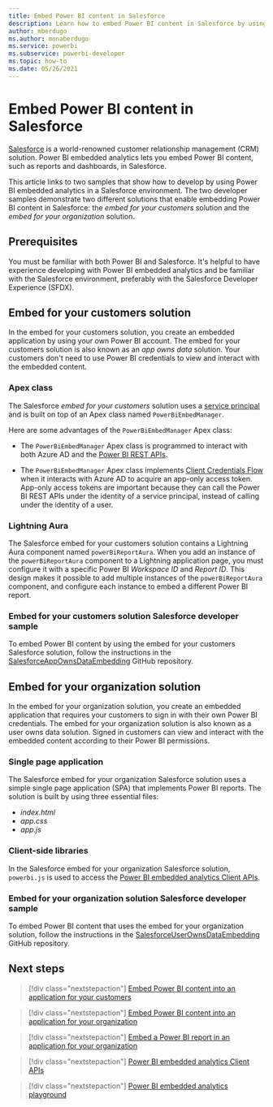 ```yaml
---
title: Embed Power BI content in Salesforce
description: Learn how to embed Power BI content in Salesforce by using embedded analytics developer samples that demonstrate .
author: mberdugo
ms.author: monaberdugo
ms.service: powerbi
ms.subservice: powerbi-developer
ms.topic: how-to
ms.date: 05/26/2021
---
```


# Embed Power BI content in Salesforce

[Salesforce](https://www.salesforce.com/) is a world-renowned customer relationship management (CRM) solution. Power BI embedded analytics lets you embed Power BI content, such as reports and dashboards, in Salesforce.

This article links to two samples that show how to develop by using Power BI embedded analytics in a Salesforce environment. The two developer samples demonstrate two different solutions that enable embedding Power BI content in Salesforce: the *embed for your customers* solution and the *embed for your organization* solution.

## Prerequisites

You must be familiar with both Power BI and Salesforce. It's helpful to have experience developing with Power BI embedded analytics and be familiar with the Salesforce environment, preferably with the Salesforce Developer Experience (SFDX).

## Embed for your customers solution

In the embed for your customers solution, you create an embedded application by using your own Power BI account. The embed for your customers solution is also known as an *app owns data* solution. Your customers don't need to use Power BI credentials to view and interact with the embedded content.

### Apex class

The Salesforce *embed for your customers* solution uses a [service principal](embed-service-principal.md) and is built on top of an Apex class named `PowerBiEmbedManager`.

Here are some advantages of the `PowerBiEmbedManager` Apex class:

* The `PowerBiEmbedManager` Apex class is programmed to interact with both Azure AD and the [Power BI REST APIs](/rest/api/power-bi/).

* The `PowerBiEmbedManager` Apex class implements [Client Credentials Flow](/azure/active-directory/develop/v2-oauth2-client-creds-grant-flow) when it interacts with Azure AD to acquire an app-only access token. App-only access tokens are important because they can call the Power BI REST APIs under the identity of a service principal, instead of calling under the identity of a user.

### Lightning Aura

The Salesforce embed for your customers solution contains a Lightning Aura component named `powerBiReportAura`. When you add an instance of the `powerBiReportAura` component to a Lightning application page, you must configure it with a specific Power BI *Workspace ID* and *Report ID*. This design makes it possible to add multiple instances of the `powerBiReportAura` component, and configure each instance to embed a different Power BI report.

### Embed for your customers solution Salesforce developer sample

To embed Power BI content by using the embed for your customers Salesforce solution, follow the instructions in the [SalesforceAppOwnsDataEmbedding](https://github.com/PowerBiDevCamp/SalesforceAppOwnsDataEmbedding) GitHub repository.

## Embed for your organization solution

In the embed for your organization solution, you create an embedded application that requires your customers to sign in with their own Power BI credentials. The embed for your organization solution is also known as a user owns data solution. Signed in customers can view and interact with the embedded content according to their Power BI permissions.

### Single page application

The Salesforce embed for your organization Salesforce solution uses a simple single page application (SPA) that implements Power BI reports. The solution is built by using three essential files:

* *index.html*
* *app.css*
* *app.js*

### Client-side libraries

In the Salesforce embed for your organization Salesforce solution, `powerbi.js` is used to access the [Power BI embedded analytics Client APIs](/javascript/api/overview/powerbi/).

### Embed for your organization solution Salesforce developer sample

To embed Power BI content that uses the embed for your organization solution, follow the instructions in the [SalesforceUserOwnsDataEmbedding](https://github.com/PowerBiDevCamp/SalesforceUserOwnsDataEmbedding) GitHub repository.

## Next steps

>[!div class="nextstepaction"]
>[Embed Power BI content into an application for your customers](embed-sample-for-customers.md)

>[!div class="nextstepaction"]
>[Embed Power BI content into an application for your organization](embed-sample-for-your-organization.md)

>[!div class="nextstepaction"]
>[Embed a Power BI report in an application for your organization](embed-organization-app.md)

>[!div class="nextstepaction"]
>[Power BI embedded analytics Client APIs](/javascript/api/overview/powerbi/)

>[!div class="nextstepaction"]
>[Power BI embedded analytics playground](https://go.microsoft.com/fwlink/?linkid=848279)
